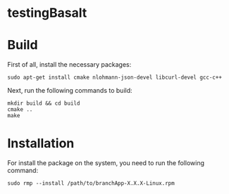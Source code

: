 # testingBasalt

# Build

First of all, install the necessary packages:

	sudo apt-get install cmake nlohmann-json-devel libcurl-devel gcc-c++

Next, run the following commands to build:

	mkdir build && cd build
	cmake ..
	make


# Installation

For install the package on the system, you need to run the following command:

	sudo rmp --install /path/to/branchApp-X.X.X-Linux.rpm

